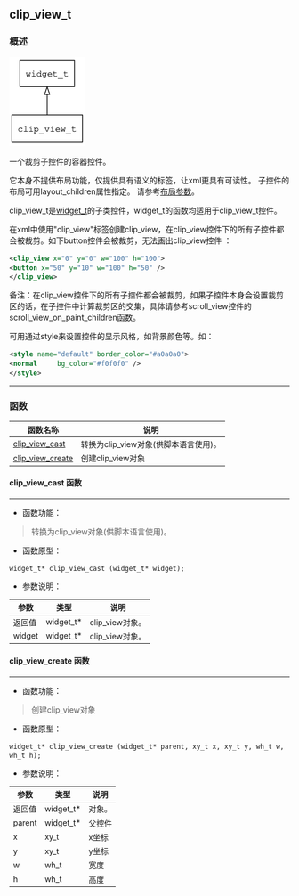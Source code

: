 ## clip\_view\_t
### 概述
![image](images/clip_view_t_0.png)

一个裁剪子控件的容器控件。

它本身不提供布局功能，仅提供具有语义的标签，让xml更具有可读性。
子控件的布局可用layout\_children属性指定。
请参考[布局参数](https://github.com/zlgopen/awtk/blob/master/docs/layout.md)。

clip\_view\_t是[widget\_t](widget_t.md)的子类控件，widget\_t的函数均适用于clip\_view\_t控件。

在xml中使用"clip_view"标签创建clip_view，在clip_view控件下的所有子控件都会被裁剪。如下button控件会被裁剪，无法画出clip_view控件 ：

```xml
<clip_view x="0" y="0" w="100" h="100">
<button x="50" y="10" w="100" h="50" />
</clip_view>
```

备注：在clip_view控件下的所有子控件都会被裁剪，如果子控件本身会设置裁剪区的话，在子控件中计算裁剪区的交集，具体请参考scroll_view控件的scroll_view_on_paint_children函数。

可用通过style来设置控件的显示风格，如背景颜色等。如：

```xml
<style name="default" border_color="#a0a0a0">
<normal     bg_color="#f0f0f0" />
</style>
```
----------------------------------
### 函数
<p id="clip_view_t_methods">

| 函数名称 | 说明 | 
| -------- | ------------ | 
| <a href="#clip_view_t_clip_view_cast">clip\_view\_cast</a> | 转换为clip_view对象(供脚本语言使用)。 |
| <a href="#clip_view_t_clip_view_create">clip\_view\_create</a> | 创建clip_view对象 |
#### clip\_view\_cast 函数
-----------------------

* 函数功能：

> <p id="clip_view_t_clip_view_cast">转换为clip_view对象(供脚本语言使用)。

* 函数原型：

```
widget_t* clip_view_cast (widget_t* widget);
```

* 参数说明：

| 参数 | 类型 | 说明 |
| -------- | ----- | --------- |
| 返回值 | widget\_t* | clip\_view对象。 |
| widget | widget\_t* | clip\_view对象。 |
#### clip\_view\_create 函数
-----------------------

* 函数功能：

> <p id="clip_view_t_clip_view_create">创建clip_view对象

* 函数原型：

```
widget_t* clip_view_create (widget_t* parent, xy_t x, xy_t y, wh_t w, wh_t h);
```

* 参数说明：

| 参数 | 类型 | 说明 |
| -------- | ----- | --------- |
| 返回值 | widget\_t* | 对象。 |
| parent | widget\_t* | 父控件 |
| x | xy\_t | x坐标 |
| y | xy\_t | y坐标 |
| w | wh\_t | 宽度 |
| h | wh\_t | 高度 |
